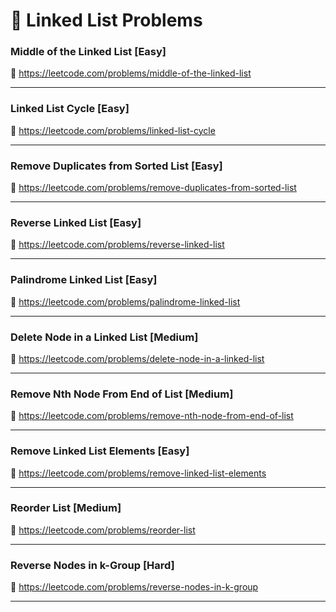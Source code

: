 # 🔗 Linked List Problems

### Middle of the Linked List [Easy]

🔗 https://leetcode.com/problems/middle-of-the-linked-list

---

### Linked List Cycle [Easy]

🔗 https://leetcode.com/problems/linked-list-cycle

---

### Remove Duplicates from Sorted List [Easy]

🔗 https://leetcode.com/problems/remove-duplicates-from-sorted-list

---

### Reverse Linked List [Easy]

🔗 https://leetcode.com/problems/reverse-linked-list

---

### Palindrome Linked List [Easy]

🔗 https://leetcode.com/problems/palindrome-linked-list

---

### Delete Node in a Linked List [Medium]

🔗 https://leetcode.com/problems/delete-node-in-a-linked-list

---

### Remove Nth Node From End of List [Medium]

🔗 https://leetcode.com/problems/remove-nth-node-from-end-of-list

---

### Remove Linked List Elements [Easy]

🔗 https://leetcode.com/problems/remove-linked-list-elements

---

### Reorder List [Medium]

🔗 https://leetcode.com/problems/reorder-list

---

### Reverse Nodes in k-Group [Hard]

🔗 https://leetcode.com/problems/reverse-nodes-in-k-group

---
